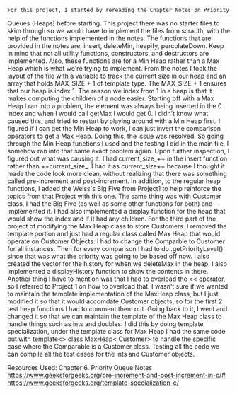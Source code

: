     For this project, I started by rereading the Chapter Notes on Priority 
Queues (Heaps) before starting. This project there was no starter files to
skim through so we would have to implement the files from scracth, with the
help of the functions implemented in the notes. The functions that are
provided in the notes are, insert, deleteMin, heapify, percolateDown. Keep
in mind that not all utility functions, constructors, and destructors are 
implemented. Also, these functions are for a Min Heap rather than a Max Heap
which is what we're trying to implement. From the notes I took the layout of
the file with a variable to track the current size in our heap and an array
that holds MAX_SIZE + 1 of template type. The MAX_SIZE + 1 ensures that our
heap is index 1. The reason we index from 1 in a heap is that it makes
computing the children of a node easier. 
    Starting off with a Max Heap I ran into a problem, the element was always
being inserted in the 0 index and when I would call getMax I would get 0. I 
didn't know what caused this, and tried to restart by playing around with a
Min Heap first. I figured if I can get the Min Heap to work, I can just invert
the comparison operators to get a Max Heap. Doing this, the issue was resolved.
So going through the Min Heap functions I used and the testing I did in the
main file, I somehow ran into that same exact problem again. Upon further
inspection, I figured out what was causing it. I had current_size_++ in the 
insert function rather than ++current_size_. I had it as current_size++ because
I thought it made the code look more clean, without realizing that there was
something called pre-increment and post-increment. 
    In addition, to the regular heap functions, I added the Weiss's Big Five
from Project1 to help reinforce the topics from that Project with this one.
The same thing was with Customer class, I had the Big Five (as well as some
other functions for both) and implemented it. I had also implemented a 
display function for the heap that would show the index and if it had any
children. 
    For the third part of the project of modifying the Max Heap class to
store Customers. I removed the template portion and just had a regular
class called Max Heap that would operate on Customer Objects. I had to
change the Comparble to Customer for all instances. Then for every comparison
I had to do .getPriorityLevel() since that was what the priority was going to
be based off now. I also created the vector for the history for when we 
deleteMax in the heap. I also implemented a displayHistory function to show
the contents in there. Another thing I have to mention was that I had to 
overload the << operator, so I referred to Project 1 on how to overload that. 
    I wasn't sure if we wanted to maintain the template implementation of the
MaxHeap class, but I just modified it so that it would accomdate Customer
objects, so for the first 2 test heap functions I had to comment them out. 
    Going back to it, I went and changed it so that we can maintain the
template of the Max Heap class to handle things such as ints and doubles.
I did this by doing template specialization, under the template class
for Max Heap I had the same code but with template<> class MaxHeap<
Customer> to handle the specific case where the Comparable is a 
Customer class. Testing all the code we can compile all the test cases
for the ints and Customer objects.

Resources Used:
Chapter 6. Priority Queue Notes
https://www.geeksforgeeks.org/pre-increment-and-post-increment-in-c/#
https://www.geeksforgeeks.org/template-specialization-c/